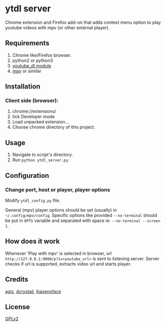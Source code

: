 # ytdl server

Chrome extension and Firefox add-on that adds context menu option to play youtube videos with mpv (or other external player).

## Requirements

1. Chrome like/Firefox browser.
2. python2 or python3
3. [youtube\_dl module](http://rg3.github.io/youtube-dl)
4. [mpv](http://mpv.io) or similar

## Installation

### Client side (browser):

1. chrome://extensions/
2. tick Developer mode
3. Load unpacked extension...
4. Choose chrome directory of this project.

## Usage

1. Navigate to script's directory.
2. Run `python ytdl_server.py`.

## Configuration

### Change port, host or player, player options

Modify `ytdl_config.py` file.

General (mpv) player options should be set (usually) in
`~/.config/mpv/config`. Specific options like provided
`--no-terminal` should be put in `OPTS` variable and
separated with space ie: `--no-terminal --screen 1`.

## How does it work

Whenever 'Play with mpv' is selected in browser,
url `http://127.0.0.1:9000/p?i=<youtube_url>` is
sent to listening server. Server checks if url is
supported, extracts video url and starts player.

## Credits

[agiz](https://github.com/agiz), [dcrystalj](https://github.com/dcrystalj), [ihavenoface](https://github.com/ihavenoface)

## License

[GPLv2](https://github.com/agiz/youtube-mpv/blob/master/LICENSE)
